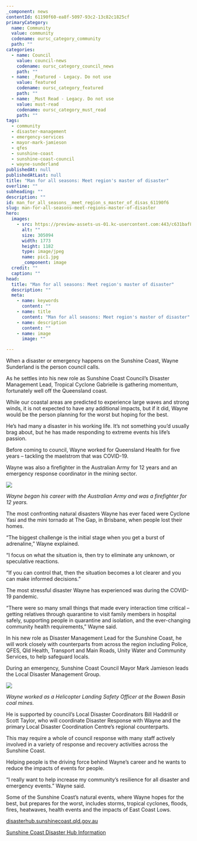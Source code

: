 ```yaml
---
_component: news
contentId: 61190f60-ea8f-5097-93c2-13c82c1825cf
primaryCategory:
  name: Community
  value: community
  codename: oursc_category_community
  path: ""
categories:
  - name: Council
    value: council-news
    codename: oursc_category_council_news
    path: ""
  - name: _Featured - Legacy. Do not use
    value: featured
    codename: oursc_category_featured
    path: ""
  - name: _Must Read - Legacy. Do not use
    value: must-read
    codename: oursc_category_must_read
    path: ""
tags:
  - community
  - disaster-management
  - emergency-services
  - mayor-mark-jamieson
  - qfes
  - sunshine-coast
  - sunshine-coast-council
  - wayne-sunderland
publishedAt: null
publishedAtLast: null
title: "Man for all seasons: Meet region's master of disaster"
overline: ""
subheading: ""
description: ""
id: man_for_all_seasons__meet_region_s_master_of_disas_61190f6
slug: man-for-all-seasons-meet-regions-master-of-disaster
hero:
  images:
    - src: https://preview-assets-us-01.kc-usercontent.com:443/c631baf8-1b46-001f-580c-d0001b68b4a8/e0a8c0cd-26aa-4caa-991d-93eb60fd9023/pic1.jpg
      alt: ""
      size: 305094
      width: 1773
      height: 1182
      type: image/jpeg
      name: pic1.jpg
      _component: image
  credit: ""
  caption: ""
head:
  title: "Man for all seasons: Meet region's master of disaster"
  description: ""
  meta:
    - name: keywords
      content: ""
    - name: title
      content: "Man for all seasons: Meet region's master of disaster"
    - name: description
      content: ""
    - name: image
      image: ""

---
```

When a disaster or emergency happens on the Sunshine Coast, Wayne Sunderland is the person council calls.

As he settles into his new role as Sunshine Coast Council’s Disaster Management Lead, Tropical Cyclone Gabrielle is gathering momentum, fortunately well off the Queensland coast.

While our coastal areas are predicted to experience large waves and strong winds, it is not expected to have any additional impacts, but if it did, Wayne would be the person planning for the worst but hoping for the best.

He’s had many a disaster in his working life. It’s not something you’d usually brag about, but he has made responding to extreme events his life’s passion.

Before coming to council, Wayne worked for Queensland Health for five years – tackling the maelstrom that was COVID-19.

Wayne was also a firefighter in the Australian Army for 12 years and an emergency response coordinator in the mining sector.

![](https://preview-assets-us-01.kc-usercontent.com:443/c631baf8-1b46-001f-580c-d0001b68b4a8/b3a20455-4e57-447e-bf09-8f137933fd5b/pic2-1024x613.jpg)

*Wayne began his career with the Australian Army and was a firefighter for 12 years.*

The most confronting natural disasters Wayne has ever faced were Cyclone Yasi and the mini tornado at The Gap, in Brisbane, when people lost their homes.

“The biggest challenge is the initial stage when you get a burst of adrenaline,” Wayne explained.

“I focus on what the situation is, then try to eliminate any unknown, or speculative reactions.

“If you can control that, then the situation becomes a lot clearer and you can make informed decisions.”

The most stressful disaster Wayne has experienced was during the COVID-19 pandemic.

“There were so many small things that made every interaction time critical – getting relatives through quarantine to visit family members in hospital safely, supporting people in quarantine and isolation, and the ever-changing community health requirements,” Wayne said.

In his new role as Disaster Management Lead for the Sunshine Coast, he will work closely with counterparts from across the region including Police, QFES, Qld Health, Transport and Main Roads, Unity Water and Community Services, to help safeguard locals.

During an emergency, Sunshine Coast Council Mayor Mark Jamieson leads the Local Disaster Management Group.

![](https://preview-assets-us-01.kc-usercontent.com:443/c631baf8-1b46-001f-580c-d0001b68b4a8/af039b9d-330c-4ff7-9207-61543145ab9b/pic3.png)

*Wayne worked as a Helicopter Landing Safety Officer at the Bowen Basin coal mines.*

He is supported by council’s Local Disaster Coordinators Bill Haddrill or Scott Taylor, who will coordinate Disaster Response with Wayne and the primary Local Disaster Coordination Centre’s regional counterparts.

This may require a whole of council response with many staff actively involved in a variety of response and recovery activities across the Sunshine Coast.

Helping people is the driving force behind Wayne’s career and he wants to reduce the impacts of events for people.

“I really want to help increase my community’s resilience for all disaster and emergency events.” Wayne said.

Some of the Sunshine Coast’s natural events, where Wayne hopes for the best, but prepares for the worst, includes storms, tropical cyclones, floods, fires, heatwaves, health events and the impacts of East Coast Lows.

[disasterhub.sunshinecoast.qld.gov.au](https://disasterhub.sunshinecoast.qld.gov.au/#Dashboard)


[Sunshine Coast Disaster Hub Information](https://disasterhub.sunshinecoast.qld.gov.au/#Dashboard)
